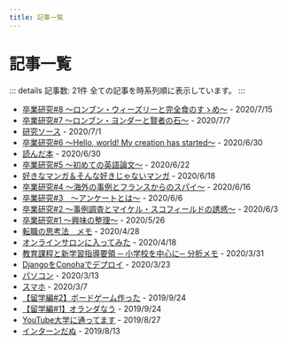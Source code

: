 ```yaml
---
title: 記事一覧
---
```


# 記事一覧

::: details 記事数: 21件
全ての記事を時系列順に表示しています。
:::

- [卒業研究#8 〜ロンブン・ウィーズリーと完全食のすゝめ〜](/posts/sotsuken-8/) - 2020/7/15
- [卒業研究#7 〜ロンブン・ヨンダーと賢者の石〜](/posts/sotsuken-7/) - 2020/7/7
- [研究ソース](/posts/sotsuken-source/) - 2020/7/1
- [卒業研究#6 〜Hello, world! My creation has started〜](/posts/sotsuken-6/) - 2020/6/30
- [読んだ本](/posts/books-i-read/) - 2020/6/30
- [卒業研究#5 〜初めての英語論文〜](/posts/sotsuken-5/) - 2020/6/22
- [好きなマンガ＆そんな好きじゃないマンガ](/posts/favorite-manga/) - 2020/6/18
- [卒業研究#4 〜海外の事例とフランスからのスパイ〜](/posts/sotsuken-4/) - 2020/6/16
- [卒業研究#3　〜アンケートとは〜](/posts/sotsuken-3/) - 2020/6/6
- [卒業研究#2 〜事例調査とマイケル・スコフィールドの誘惑〜](/posts/sotsuken-2/) - 2020/6/3
- [卒業研究#1 〜興味の整理〜](/posts/sotsuken-1/) - 2020/5/26
- [転職の思考法　メモ](/posts/tensyoku/) - 2020/4/28
- [オンラインサロンに入ってみた](/posts/%e3%82%aa%e3%83%b3%e3%83%a9%e3%82%a4%e3%83%b3%e3%82%b5%e3%83%ad%e3%83%b3%e3%81%ab%e5%85%a5%e3%81%a3%e3%81%a6%e3%81%bf%e3%81%9f/) - 2020/4/18
- [教育課程と新学習指導要領 ─ 小学校を中心に─ 分析メモ](/posts/kyoiku-ronbun/) - 2020/3/31
- [DjangoをConohaでデプロイ](/posts/django-conoha/) - 2020/3/23
- [パソコン](/posts/pc/) - 2020/3/13
- [スマホ](/posts/sumaho/) - 2020/3/7
- [【留学編#2】ボードゲーム作った](/posts/exchange-boardgame/) - 2019/9/24
- [【留学編#1】オランダなう](/posts/exchange-netherland-now/) - 2019/9/24
- [YouTube大学に通ってます](/posts/nakata-youtube/) - 2019/8/27
- [インターンだぬ](/posts/internship/) - 2019/8/13